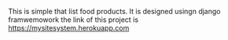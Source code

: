 This is simple that list food products. It is designed usingn django framwemowork
the link of this project is https://mysitesystem.herokuapp.com
